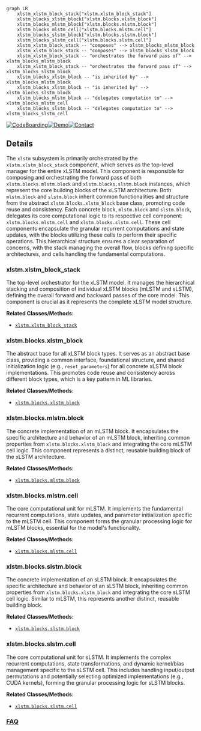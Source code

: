 ```mermaid
graph LR
    xlstm_xlstm_block_stack["xlstm.xlstm_block_stack"]
    xlstm_blocks_xlstm_block["xlstm.blocks.xlstm_block"]
    xlstm_blocks_mlstm_block["xlstm.blocks.mlstm.block"]
    xlstm_blocks_mlstm_cell["xlstm.blocks.mlstm.cell"]
    xlstm_blocks_slstm_block["xlstm.blocks.slstm.block"]
    xlstm_blocks_slstm_cell["xlstm.blocks.slstm.cell"]
    xlstm_xlstm_block_stack -- "composes" --> xlstm_blocks_mlstm_block
    xlstm_xlstm_block_stack -- "composes" --> xlstm_blocks_slstm_block
    xlstm_xlstm_block_stack -- "orchestrates the forward pass of" --> xlstm_blocks_mlstm_block
    xlstm_xlstm_block_stack -- "orchestrates the forward pass of" --> xlstm_blocks_slstm_block
    xlstm_blocks_xlstm_block -- "is inherited by" --> xlstm_blocks_mlstm_block
    xlstm_blocks_xlstm_block -- "is inherited by" --> xlstm_blocks_slstm_block
    xlstm_blocks_mlstm_block -- "delegates computation to" --> xlstm_blocks_mlstm_cell
    xlstm_blocks_slstm_block -- "delegates computation to" --> xlstm_blocks_slstm_cell
```

[![CodeBoarding](https://img.shields.io/badge/Generated%20by-CodeBoarding-9cf?style=flat-square)](https://github.com/CodeBoarding/GeneratedOnBoardings)[![Demo](https://img.shields.io/badge/Try%20our-Demo-blue?style=flat-square)](https://www.codeboarding.org/demo)[![Contact](https://img.shields.io/badge/Contact%20us%20-%20contact@codeboarding.org-lightgrey?style=flat-square)](mailto:contact@codeboarding.org)

## Details

The `xlstm` subsystem is primarily orchestrated by the `xlstm.xlstm_block_stack` component, which serves as the top-level manager for the entire xLSTM model. This component is responsible for composing and orchestrating the forward pass of both `xlstm.blocks.mlstm.block` and `xlstm.blocks.slstm.block` instances, which represent the core building blocks of the xLSTM architecture. Both `mlstm.block` and `slstm.block` inherit common functionalities and structure from the abstract `xlstm.blocks.xlstm_block` base class, promoting code reuse and consistency. Each concrete block, `mlstm.block` and `slstm.block`, delegates its core computational logic to its respective cell component: `xlstm.blocks.mlstm.cell` and `xlstm.blocks.slstm.cell`. These cell components encapsulate the granular recurrent computations and state updates, with the blocks utilizing these cells to perform their specific operations. This hierarchical structure ensures a clear separation of concerns, with the stack managing the overall flow, blocks defining specific architectures, and cells handling the fundamental computations.

### xlstm.xlstm_block_stack
The top-level orchestrator for the xLSTM model. It manages the hierarchical stacking and composition of individual xLSTM blocks (mLSTM and sLSTM), defining the overall forward and backward passes of the core model. This component is crucial as it represents the complete xLSTM model structure.


**Related Classes/Methods**:

- <a href="https://github.com/NX-AI/xlstm/blob/main/xlstm/xlstm_block_stack.py" target="_blank" rel="noopener noreferrer">`xlstm.xlstm_block_stack`</a>


### xlstm.blocks.xlstm_block
The abstract base for all xLSTM block types. It serves as an abstract base class, providing a common interface, foundational structure, and shared initialization logic (e.g., `reset_parameters`) for all concrete xLSTM block implementations. This promotes code reuse and consistency across different block types, which is a key pattern in ML libraries.


**Related Classes/Methods**:

- <a href="https://github.com/NX-AI/xlstm/blob/main/xlstm/blocks/xlstm_block.py" target="_blank" rel="noopener noreferrer">`xlstm.blocks.xlstm_block`</a>


### xlstm.blocks.mlstm.block
The concrete implementation of an mLSTM block. It encapsulates the specific architecture and behavior of an mLSTM block, inheriting common properties from `xlstm.blocks.xlstm_block` and integrating the core mLSTM cell logic. This component represents a distinct, reusable building block of the xLSTM architecture.


**Related Classes/Methods**:

- <a href="https://github.com/NX-AI/xlstm/blob/main/xlstm/blocks/mlstm/block.py" target="_blank" rel="noopener noreferrer">`xlstm.blocks.mlstm.block`</a>


### xlstm.blocks.mlstm.cell
The core computational unit for mLSTM. It implements the fundamental recurrent computations, state updates, and parameter initialization specific to the mLSTM cell. This component forms the granular processing logic for mLSTM blocks, essential for the model's functionality.


**Related Classes/Methods**:

- <a href="https://github.com/NX-AI/xlstm/blob/main/xlstm/blocks/mlstm/cell.py" target="_blank" rel="noopener noreferrer">`xlstm.blocks.mlstm.cell`</a>


### xlstm.blocks.slstm.block
The concrete implementation of an sLSTM block. It encapsulates the specific architecture and behavior of an sLSTM block, inheriting common properties from `xlstm.blocks.xlstm_block` and integrating the core sLSTM cell logic. Similar to mLSTM, this represents another distinct, reusable building block.


**Related Classes/Methods**:

- <a href="https://github.com/NX-AI/xlstm/blob/main/xlstm/blocks/slstm/block.py" target="_blank" rel="noopener noreferrer">`xlstm.blocks.slstm.block`</a>


### xlstm.blocks.slstm.cell
The core computational unit for sLSTM. It implements the complex recurrent computations, state transformations, and dynamic kernel/bias management specific to the sLSTM cell. This includes handling input/output permutations and potentially selecting optimized implementations (e.g., CUDA kernels), forming the granular processing logic for sLSTM blocks.


**Related Classes/Methods**:

- <a href="https://github.com/NX-AI/xlstm/blob/main/xlstm/blocks/slstm/cell.py" target="_blank" rel="noopener noreferrer">`xlstm.blocks.slstm.cell`</a>




### [FAQ](https://github.com/CodeBoarding/GeneratedOnBoardings/tree/main?tab=readme-ov-file#faq)